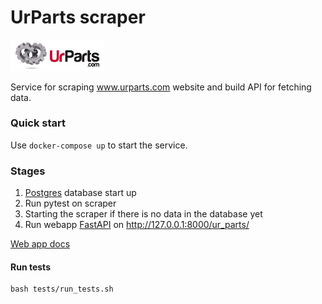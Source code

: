 # UrParts scraper
<img src="UrParts-company.jpeg" alt="UrPartsLogo" width="150"/>

Service for scraping www.urparts.com website and build API for fetching data.

### Quick start
Use ```docker-compose up``` to start the service.

### Stages
1. [Postgres](https://www.postgresql.org/) database start up
2. Run pytest on scraper
3. Starting the scraper if there is no data in the database yet
4. Run webapp [FastAPI](https://fastapi.tiangolo.com/) on http://127.0.0.1:8000/ur_parts/

[Web app docs](http://127.0.0.1:8000/docs#/)

#### Run tests
```
bash tests/run_tests.sh
```
